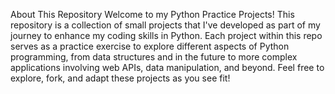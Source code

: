 About This Repository
Welcome to my Python Practice Projects! This repository is a collection of small projects that I've developed as part of my journey to enhance my coding skills in Python. Each project within this repo serves as a practice exercise to explore different aspects of Python programming, from data structures and in the future to more complex applications involving web APIs, data manipulation, and beyond. Feel free to explore, fork, and adapt these projects as you see fit!

